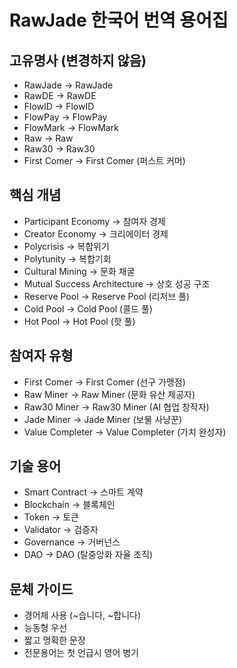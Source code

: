 ﻿# RawJade 한국어 번역 용어집

## 고유명사 (변경하지 않음)
- RawJade → RawJade
- RawDE → RawDE
- FlowID → FlowID
- FlowPay → FlowPay
- FlowMark → FlowMark
- Raw → Raw
- Raw30 → Raw30
- First Comer → First Comer (퍼스트 커머)

## 핵심 개념
- Participant Economy → 참여자 경제
- Creator Economy → 크리에이터 경제
- Polycrisis → 복합위기
- Polytunity → 복합기회
- Cultural Mining → 문화 채굴
- Mutual Success Architecture → 상호 성공 구조
- Reserve Pool → Reserve Pool (리저브 풀)
- Cold Pool → Cold Pool (콜드 풀)
- Hot Pool → Hot Pool (핫 풀)

## 참여자 유형
- First Comer → First Comer (선구 가맹점)
- Raw Miner → Raw Miner (문화 유산 제공자)
- Raw30 Miner → Raw30 Miner (AI 협업 창작자)
- Jade Miner → Jade Miner (보물 사냥꾼)
- Value Completer → Value Completer (가치 완성자)

## 기술 용어
- Smart Contract → 스마트 계약
- Blockchain → 블록체인
- Token → 토큰
- Validator → 검증자
- Governance → 거버넌스
- DAO → DAO (탈중앙화 자율 조직)

## 문체 가이드
- 경어체 사용 (~습니다, ~합니다)
- 능동형 우선
- 짧고 명확한 문장
- 전문용어는 첫 언급시 영어 병기
